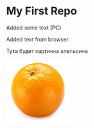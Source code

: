# My First Repo

Added some text (PC)

Added text from browser

Тута будет картинка апельсина

![Orange](orange.jpg)
